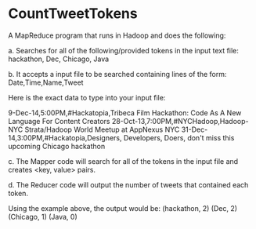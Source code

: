 CountTweetTokens
================

A MapReduce program that runs in Hadoop and does the following:
	
a. Searches for all of the following/provided tokens in the input text file:
	 hackathon, Dec, Chicago, Java

b. It accepts a input file to be searched containing lines of the form: Date,Time,Name,Tweet      		
  
   Here is the exact data to type into your input file:

   9-Dec-14,5:00PM,‏#Hackatopia,Tribeca Film Hackathon: Code As A New Language For Content Creators
   28-Oct-13,7:00PM,‏#NYCHadoop,Hadoop-NYC Strata/Hadoop World Meetup at AppNexus NYC
   31-Dec-14,3:00PM,‏#Hackatopia,Designers, Developers, Doers, don't miss this upcoming Chicago hackathon

c. The Mapper code will search for all of the tokens in the input file and creates <key, value> pairs.

d. The Reducer code will output the number of tweets that contained each token.
	
Using the example above, the output would be:
	(hackathon, 2)
	(Dec, 2)
	(Chicago, 1)
	(Java, 0)

